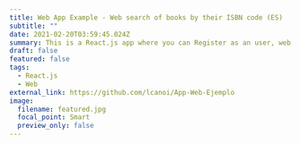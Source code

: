 ```yaml
---
title: Web App Example - Web search of books by their ISBN code (ES)
subtitle: ""
date: 2021-02-20T03:59:45.024Z
summary: This is a React.js app where you can Register as an user, web search for books by introducing their ISBN code, and add your favorites to a list.
draft: false
featured: false
tags:
  - React.js
  - Web
external_link: https://github.com/lcanoi/App-Web-Ejemplo
image:
  filename: featured.jpg
  focal_point: Smart
  preview_only: false
---
```

